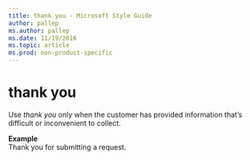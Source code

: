 ```yaml
---
title: thank you - Microsoft Style Guide
author: pallep
ms.author: pallep
ms.date: 11/19/2016
ms.topic: article
ms.prod: non-product-specific
---
```


# thank you

Use *thank you* only when the customer has provided information that’s difficult or inconvenient to collect.

**Example**  
Thank you for submitting a request. 

